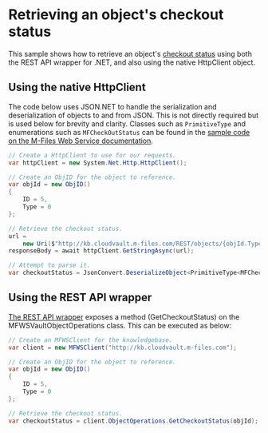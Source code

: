 # Retrieving an object's checkout status

This sample shows how to retrieve an object's [checkout status](http://www.m-files.com/mfws/resources/objects/type/objectid/version/checkedout.html) using both the REST API wrapper for .NET, and also using the native HttpClient object.

## Using the native HttpClient

The code below uses JSON.NET to handle the serialization and deserialization of objects to and from JSON.  This is not directly required but is used below for brevity and clarity.  Classes such as `PrimitiveType` and enumerations such as `MFCheckOutStatus` can be found in the [sample code on the M-Files Web Service documentation](http://www.m-files.com/mfws/samples.html).

```csharp
// Create a HttpClient to use for our requests.
var httpClient = new System.Net.Http.HttpClient();

// Create an ObjID for the object to reference.
var objId = new ObjID()
{
    ID = 5,
    Type = 0
};

// Retrieve the checkout status.
url = 
	new Uri($"http://kb.cloudvault.m-files.com/REST/objects/{objId.Type}/{objId.ID}/latest/checkedout");
responseBody = await httpClient.GetStringAsync(url);

// Attempt to parse it.
var checkoutStatus = JsonConvert.DeserializeObject<PrimitiveType<MFCheckOutStatus>>(responseBody);
```


## Using the REST API wrapper

[The REST API wrapper](https://github.com/M-Files/Libraries.MFWSClient) exposes a method (GetCheckoutStatus) on the MFWSVaultObjectOperations class.  This can be executed as below:

```csharp
// Create an MFWSClient for the knowledgebase.
var client = new MFWSClient("http://kb.cloudvault.m-files.com");

// Create an ObjID for the object to reference.
var objId = new ObjID()
{
    ID = 5,
    Type = 0
};

// Retrieve the checkout status.
var checkoutStatus = client.ObjectOperations.GetCheckoutStatus(objId);
```


